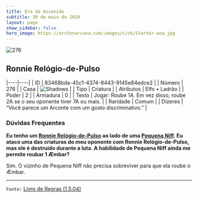 ```yaml
---
title: Era da Ascensão
subtitle: 30 de maio de 2019
layout: page
show_sidebar: false
hero_image: https://archonarcana.com/images/c/c6/Starter-aoa.jpg
---
```


![276](https://cdn.keyforgegame.com/media/card_front/pt/435_276_WC2XG57P6VQW_pt.png)

## Ronnie Relógio-de-Pulso

|----|----|
| ID | 83468bda-45c1-4374-8443-9145e84edce2 |
| Número | 276 |
| Casa | ![Shadows](https://archonarcana.com/images/thumb/e/ee/Shadows.png/22px-Shadows.png "Sombras") |
| Tipo | Criatura |
| Atributos | Elfo • Ladrão |
| Poder | 2 |
| Armadura | 0 |
| Texto | Jogar: Roube 1A. Em vez disso, roube 2A se o seu oponente tiver 7A ou mais. |
| Raridade | Comum |
| Dizeres | “Você parece um Arconte com um gosto discriminativo.” |

### Dúvidas Frequentes

**Eu tenho um [Ronnie Relógio-de-Pulso](/aoa/276) ao lado de uma
[Pequena Niff](/aoa/289). Eu ataco uma das criaturas do meu
oponente com Ronnie Relógio-de-Pulso, mas ele é destruído durante
a luta. A habilidade de Pequena Niff ainda me permite roubar
1 Æmbar?**

Sim. O vizinho de Pequena Niff não precisa sobreviver para que ela
roube o Æmbar.

<hr/>

`Fonte:` [Livro de Regras (1.5.04)](https://drive.google.com/open?id=14pM1J8ZR_4hZbGFZt-ArQdAGsHCPEQdE)
